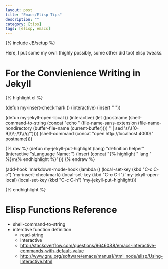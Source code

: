 ```yaml
---
layout: post
title: "Emacs/Elisp Tips"
description: ""
category: [tips]
tags: [elisp, emacs]
---
```

{% include JB/setup %}

Here, I put some my own (highly possibly, some other did too) elisp tweaks.

# For the Convienience Writing in Jekyll

{% highlight cl %}

(defun my-insert-checkmark ()
  (interactive)
  (insert " "))

(defun my-jekyll-open-local ()
  (interactive)
  (let ((postname (shell-command-to-string (concat "echo "
						   (file-name-sans-extension (file-name-nondirectory (buffer-file-name (current-buffer))))
						   " | sed 's/\\([0-9]\\)\\-/\\1\\//g'"))))
    (shell-command (concat "open http://localhost:4000/" postname))))

{% raw %}
(defun my-jekyll-put-highlight (lang)
  "definition helper" 
  (interactive "sLanguage Name: ")
  (insert (concat "{% highlight " lang " %}\n{% endhighlight %}")))
{% endraw %}

(add-hook 'markdown-mode-hook 
	  (lambda ()
	    (local-set-key (kbd "C-c C-c") 'my-insert-checkmark)
	    (local-set-key (kbd "C-c C-l") 'my-jekyll-open-local)
	    (local-set-key (kbd "C-c C-h") 'my-jekyll-put-highlight)))

{% endhighlight %}


# Elisp Functions Reference

- shell-command-to-string
- interctive function definition
  - read-string
  - interactive
  - <http://stackoverflow.com/questions/9646088/emacs-interactive-commands-with-default-value>
  - <http://www.gnu.org/software/emacs/manual/html_node/elisp/Using-Interactive.html>

